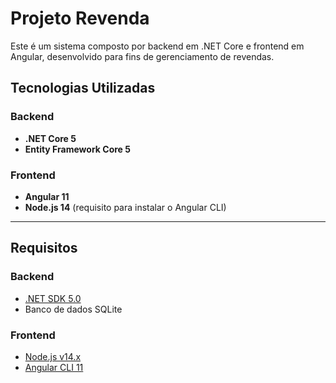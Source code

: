 # Projeto Revenda

Este é um sistema composto por backend em .NET Core e frontend em Angular, desenvolvido para fins de gerenciamento de revendas.

## Tecnologias Utilizadas

### Backend
- **.NET Core 5**
- **Entity Framework Core 5**

### Frontend
- **Angular 11**
- **Node.js 14** (requisito para instalar o Angular CLI)

---

## Requisitos

### Backend
- [.NET SDK 5.0](https://dotnet.microsoft.com/en-us/download/dotnet/5.0)
- Banco de dados SQLite

### Frontend
- [Node.js v14.x](https://nodejs.org/en/download/releases/)
- [Angular CLI 11](https://github.com/angular/angular-cli)
